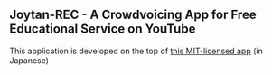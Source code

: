 ## Joytan-REC - A Crowdvoicing App for Free Educational Service on YouTube

This application is developed on the top of [this MIT-licensed app](https://github.com/tfandkusu/quickecho) (in Japanese)